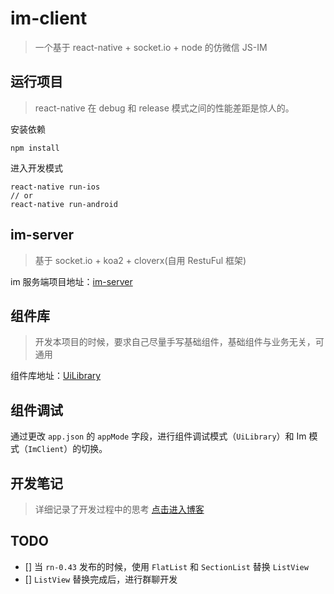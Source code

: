 # im-client
>一个基于 react-native + socket.io + node 的仿微信 JS-IM

## 运行项目
> react-native 在 debug 和 release 模式之间的性能差距是惊人的。

安装依赖
```shell
npm install
```
进入开发模式
```shell
react-native run-ios
// or
react-native run-android
```

## im-server
> 基于 socket.io + koa2 + cloverx(自用 RestuFul 框架)

im 服务端项目地址：[im-server](https://github.com/plusmancn/im-server)

## 组件库
> 开发本项目的时候，要求自己尽量手写基础组件，基础组件与业务无关，可通用

组件库地址：[UiLibrary](https://github.com/plusmancn/im-client/blob/master/UiLibrary/README.md)


## 组件调试
通过更改 `app.json` 的 `appMode` 字段，进行组件调试模式（`UiLibrary`）和 Im 模式（`ImClient`）的切换。  

## 开发笔记
> 详细记录了开发过程中的思考 [点击进入博客](https://github.com/plusmancn/plusmancn.github.com)  

## TODO

- [] 当 `rn-0.43` 发布的时候，使用 `FlatList` 和 `SectionList` 替换 `ListView`
- [] `ListView` 替换完成后，进行群聊开发
